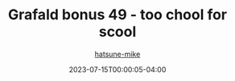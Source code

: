 ---
title: "Grafald bonus 49 - too chool for scool"
type: "image"
date: 2023-07-15T00:00:05-04:00
draft: false
categories: ["Grafald"]
image_path: "../img/2023/bonus_49.png"
alt_text: ""
author: "[hatsune-mike](https://cohost.org/hatsune-mike)"
---